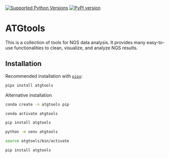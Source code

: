 [![Supported Python Versions](https://img.shields.io/pypi/pyversions/atgtools)](https://pypi.org/project/atgtools/) [![PyPI version](https://badge.fury.io/py/atgtools.svg)](https://badge.fury.io/py/atgtools)

# ATGtools

This is a collection of tools for NGS data analysis. It provides many easy-to-use functionalities to clean, visualize, and analyze NGS results.

## Installation

Recommended installation with [`pipx`](https://pypa.github.io/pipx/):

```bash
pipx install atgtools
```

Alternative installation

```bash
conda create -n atgtools pip

conda activate atgtools

pip install atgtools
```

```bash
python -m venv atgtools

source atgtools/bin/activate

pip install atgtools
```
